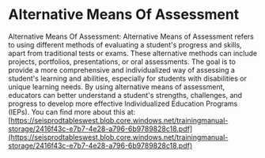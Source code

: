 # Alternative Means Of Assessment
Alternative Means Of Assessment: Alternative Means of Assessment refers to using different methods of evaluating a student's progress and skills, apart from traditional tests or exams. These alternative methods can include projects, portfolios, presentations, or oral assessments. The goal is to provide a more comprehensive and individualized way of assessing a student's learning and abilities, especially for students with disabilities or unique learning needs. By using alternative means of assessment, educators can better understand a student's strengths, challenges, and progress to develop more effective Individualized Education Programs (IEPs).
You can find more about this at: [https://seisprodtableswest.blob.core.windows.net/trainingmanual-storage/2416f43c-e7b7-4e28-a796-6b9789828c18.pdf](https://seisprodtableswest.blob.core.windows.net/trainingmanual-storage/2416f43c-e7b7-4e28-a796-6b9789828c18.pdf)